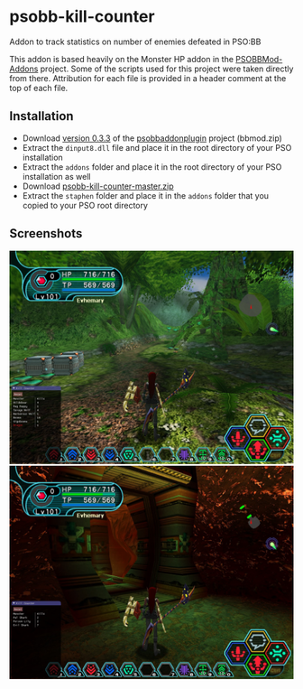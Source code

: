 # psobb-kill-counter
Addon to track statistics on number of enemies defeated in PSO:BB

This addon is based heavily on the Monster HP addon in the
[PSOBBMod-Addons](https://github.com/Solybum/PSOBBMod-Addons) project.
Some of the scripts used for this project were taken directly from there.
Attribution for each file is provided in a header comment at the top of each file.

## Installation
* Download [version 0.3.3](https://github.com/HybridEidolon/psobbaddonplugin/releases/tag/v0.3.3)
  of the [psobbaddonplugin](https://github.com/HybridEidolon/psobbaddonplugin) project (bbmod.zip)
* Extract the `dinput8.dll` file and place it in the root directory of your PSO installation
* Extract the `addons` folder and place it in the root directory of your PSO installation as well
* Download [psobb-kill-counter-master.zip](https://github.com/StephenCWills/psobb-kill-counter/archive/master.zip)
* Extract the `staphen` folder and place it in the `addons` folder that you copied to your PSO root directory

## Screenshots
![forest.jpg](screenshots/forest.jpg)
![caves.jpg](screenshots/caves.jpg)
